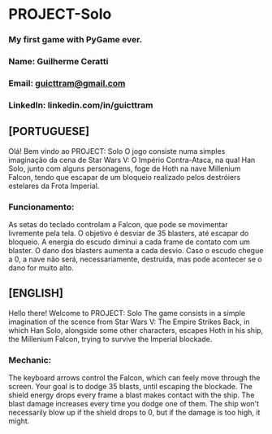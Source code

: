 # PROJECT-Solo
### My first game with PyGame ever.

### Name: Guilherme Ceratti

### Email: guicttram@gmail.com

### LinkedIn: linkedin.com/in/guicttram

## [PORTUGUESE]
Olá! Bem vindo ao PROJECT: Solo
O jogo consiste numa simples imaginação da cena de 
Star Wars V: O Império Contra-Ataca, na qual Han Solo, 
junto com alguns personagens, foge de Hoth na nave Millenium Falcon, 
tendo que escapar de um bloqueio realizado pelos destróiers estelares
da Frota Imperial.

### Funcionamento:
As setas do teclado controlam a Falcon, que pode se movimentar
livremente pela tela. O objetivo é desviar de 35 blasters, até
escapar do bloqueio. A energia do escudo diminui a cada frame
de contato com um blaster. O dano dos blasters aumenta a cada
desvio. Caso o escudo chegue a 0, a nave não será, necessariamente,
destruída, mas pode acontecer se o dano for muito alto.

## [ENGLISH]
Hello there! Welcome to PROJECT: Solo
The game consists in a simple imagination of the scence from
Star Wars V: The Empire Strikes Back, in which Han Solo,
alongside some other characters, escapes Hoth in his ship, 
the Millenium Falcon, trying to survive the Imperial blockade.

### Mechanic:
The keyboard arrows control the Falcon, which can feely
move through the screen. Your goal is to dodge 35 blasts,
until escaping the blockade. The shield energy drops every 
frame a blast makes contact with the ship. The blast damage
increases every time you dodge one of them. The ship won't 
necessarily blow up if the shield drops to 0, but if the damage 
is too high, it might.
